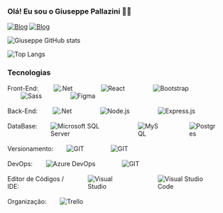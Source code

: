 

### Olá! Eu sou o Giuseppe Pallazini 👨‍💻

[![Blog](https://img.shields.io/badge/LinkedIn-0077B5?style=for-the-badge&logo=linkedin&logoColor=white
)](https://www.linkedin.com/in/giuseppe-pallazini/)
[![Blog](https://img.shields.io/badge/GitHub-100000?style=for-the-badge&logo=github&logoColor=white
)](https://github.com/Giuseppe-Pallazini)


![Giuseppe GitHub stats](https://github-readme-stats.vercel.app/api?username=Giuseppe-Pallazini&show_icons=true&theme=dracula)

![Top Langs](https://github-readme-stats.vercel.app/api/top-langs/?username=Giuseppe-Pallazini&layout=compact)


### Tecnologias

<div style="">
    <span> Front-End: </span>
    <img style="margin: 0 30px" alt=".Net" src="https://img.shields.io/badge/.NET-5C2D91?style=for-the-badge&logo=.net&logoColor=white">
    <img style="margin: 0 30px" alt="React" src="https://img.shields.io/badge/React-20232A?style=for-the-badge&logo=react&logoColor=61DAFB">
    <img style="margin: 0 30px" alt="Bootstrap" src="https://img.shields.io/badge/Bootstrap-563D7C?style=for-the-badge&logo=bootstrap&logoColor=white">
    <img style="margin: 0 30px" alt="Sass" src="https://img.shields.io/badge/Sass-CC6699?style=for-the-badge&logo=sass&logoColor=white">
    <img style="margin: 0 30px" alt="Figma" src="https://img.shields.io/badge/Figma-F24E1E?style=for-the-badge&logo=figma&logoColor=white">
</div>
<br/>
<div style="">
    <span> Back-End: </span>
    <img style="margin: 0 30px" alt=".Net" src="https://img.shields.io/badge/.NET-5C2D91?style=for-the-badge&logo=.net&logoColor=white">
    <img style="margin: 0 30px" alt="Node.js" src="https://img.shields.io/badge/Node.js-43853D?style=for-the-badge&logo=node.js&logoColor=white">
    <img style="margin: 0 30px" alt="Express.js" src="https://img.shields.io/badge/Express.js-404D59?style=for-the-badge">
</div>
<br/>
<div style="display: flex;">
    <span> DataBase: </span>
    <img style="margin: 0 30px" alt="Microsoft SQL Server" src="https://img.shields.io/badge/Microsoft_SQL_Server-CC2927?style=for-the-badge&logo=microsoft-sql-server&logoColor=white">
    <img style="margin: 0 30px" alt="MySQL" src="https://img.shields.io/badge/MySQL-005C84?style=for-the-badge&logo=mysql&logoColor=white">
    <img style="margin: 0 30px" alt="Postgres" src="https://img.shields.io/badge/PostgreSQL-316192?style=for-the-badge&logo=postgresql&logoColor=white">
</div>
<br/>
<div style="display: flex;">
    <span> Versionamento: </span>
    <img style="margin: 0 30px" alt="GIT" src="https://img.shields.io/badge/GIT-E44C30?style=for-the-badge&logo=git&logoColor=white">
    <img style="margin: 0 30px" alt="GIT" src="https://img.shields.io/badge/GitHub-100000?style=for-the-badge&logo=github&logoColor=white">
</div>
<br/>
<div style="display: flex;">
    <span> DevOps: </span>
    <img style="margin: 0 30px" alt="Azure DevOps" src="https://img.shields.io/badge/Azure_DevOps-0078D7?style=for-the-badge&logo=azure-devops&logoColor=white">
    <img style="margin: 0 30px" alt="GIT" src="https://img.shields.io/badge/GitLab-330F63?style=for-the-badge&logo=gitlab&logoColor=white">
</div>
<br/>
<div style="display: flex;">
    <span> Editor de Códigos / IDE: </span>
    <img style="margin: 0 30px" alt="Visual Studio" src="https://img.shields.io/badge/Visual_Studio-5C2D91?style=for-the-badge&logo=visual%20studio&logoColor=white">
    <img style="margin: 0 30px" alt="Visual Studio Code" src="    https://img.shields.io/badge/Visual_Studio_Code-0078D4?style=for-the-badge&logo=visual%20studio%20code&logoColor=white">
</div>
<br/>
<div style="display: flex;">
    <span> Organização: </span>
    <img style="margin-left: 30px;" alt="Trello" src="https://img.shields.io/badge/Trello-0052CC?style=for-the-badge&logo=trello&logoColor=white">
</div>
